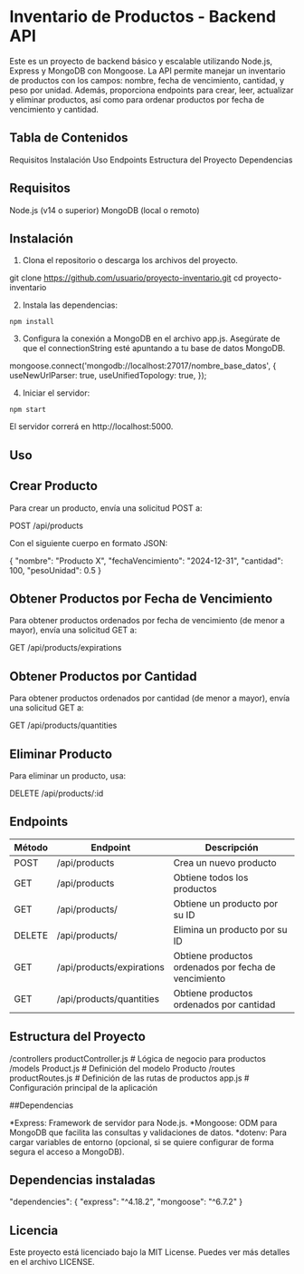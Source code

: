 # Inventario de Productos - Backend API

Este es un proyecto de backend básico y escalable utilizando Node.js, Express y MongoDB con Mongoose. La API permite manejar un inventario de productos con los campos: nombre, fecha de vencimiento, cantidad, y peso por unidad. Además, proporciona endpoints para crear, leer, actualizar y eliminar productos, así como para ordenar productos por fecha de vencimiento y cantidad.

## Tabla de Contenidos
Requisitos
Instalación
Uso
Endpoints
Estructura del Proyecto
Dependencias

## Requisitos
Node.js (v14 o superior)
MongoDB (local o remoto)

## Instalación
1. Clona el repositorio o descarga los archivos del proyecto.

git clone https://github.com/usuario/proyecto-inventario.git
cd proyecto-inventario

2. Instala las dependencias:
```
npm install
```
3. Configura la conexión a MongoDB en el archivo app.js. Asegúrate de que el connectionString esté apuntando a tu base de datos MongoDB.

mongoose.connect('mongodb://localhost:27017/nombre_base_datos', {
  useNewUrlParser: true,
  useUnifiedTopology: true,
});

4. Iniciar el servidor:
```
npm start
```
El servidor correrá en http://localhost:5000.

## Uso

## Crear Producto

Para crear un producto, envía una solicitud POST a:

POST /api/products

Con el siguiente cuerpo en formato JSON:

{
  "nombre": "Producto X",
  "fechaVencimiento": "2024-12-31",
  "cantidad": 100,
  "pesoUnidad": 0.5
}

## Obtener Productos por Fecha de Vencimiento

Para obtener productos ordenados por fecha de vencimiento (de menor a mayor), envía una solicitud GET a:

GET /api/products/expirations

## Obtener Productos por Cantidad

Para obtener productos ordenados por cantidad (de menor a mayor), envía una solicitud GET a:

GET /api/products/quantities


## Eliminar Producto

Para eliminar un producto, usa:

DELETE /api/products/:id

## Endpoints


| Método | Endpoint	| Descripción|
|--------|----------|------------|
| POST	 | /api/products |	Crea un nuevo producto |
| GET	 | /api/products |	Obtiene todos los productos |
| GET	 | /api/products/|  Obtiene un producto por su ID |
| DELETE | /api/products/|  Elimina un producto por su ID |
| GET	 | /api/products/expirations | Obtiene productos ordenados por fecha de vencimiento |
| GET	 | /api/products/quantities |	Obtiene productos ordenados por cantidad |

## Estructura del Proyecto

/controllers
    productController.js     # Lógica de negocio para productos
/models
    Product.js               # Definición del modelo Producto
/routes
    productRoutes.js         # Definición de las rutas de productos
app.js                       # Configuración principal de la aplicación

##Dependencias

*Express: Framework de servidor para Node.js.
*Mongoose: ODM para MongoDB que facilita las consultas y validaciones de datos.
*dotenv: Para cargar variables de entorno (opcional, si se quiere configurar de forma segura el acceso a MongoDB).

## Dependencias instaladas

"dependencies": {
  "express": "^4.18.2",
  "mongoose": "^6.7.2"
}

## Licencia

Este proyecto está licenciado bajo la MIT License. Puedes ver más detalles en el archivo LICENSE.
